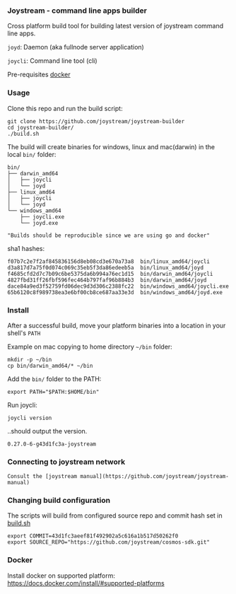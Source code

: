 ### Joystream - command line apps builder

Cross platform build tool for building latest version of joystream command line apps.

`joyd`: Daemon (aka fullnode server application)

`joycli`: Command line tool (cli)

Pre-requisites [docker](#docker)

### Usage
Clone this repo and run the build script:

    git clone https://github.com/joystream/joystream-builder
    cd joystream-builder/
    ./build.sh

The build will create binaries for windows, linux and mac(darwin) in the local `bin/` folder:

    bin/
    ├── darwin_amd64
    │   ├── joycli
    │   └── joyd
    ├── linux_amd64
    │   ├── joycli
    │   └── joyd
    └── windows_amd64
        ├── joycli.exe
        └── joyd.exe

`"Builds should be reproducible since we are using go and docker"`

sha1 hashes:

    f07b7c2e7f2af845836156d8eb08cd3e670a73a8  bin/linux_amd64/joycli
    d3a817d7a75f0d074c069c35eb5f3da86edeeb5a  bin/linux_amd64/joyd
    f4685cfd2d7c7b09c6be5375da6b994a76ec1d15  bin/darwin_amd64/joycli
    4827fbd31ff26fbf596fec464b797faf96b884b3  bin/darwin_amd64/joyd
    dace84a9ed3f52759fd06dec9d3d306c2388fc22  bin/windows_amd64/joycli.exe
    65b6120c8f989738ea3e6bf00cb8ce687aa33e3d  bin/windows_amd64/joyd.exe

### Install
After a successful build, move your platform binaries into a location in your shell's `PATH`

Example on mac copying to home directory `~/bin` folder:

    mkdir -p ~/bin
    cp bin/darwin_amd64/* ~/bin

Add the `bin/` folder to the PATH:

    export PATH="$PATH:$HOME/bin"

Run joycli:

    joycli version

..should output the version.

    0.27.0-6-g43d1fc3a-joystream

### Connecting to joystream network

    Consult the [joystream manual](https://github.com/joystream/joystream-manual)

### Changing build configuration
The scripts will build from configured source repo and commit hash set in [build.sh](build.sh)

    export COMMIT=43d1fc3aeef81f492902a5c616a1b517d50262f0
    export SOURCE_REPO="https://github.com/joystream/cosmos-sdk.git"

### <a name="docker"></a> Docker
Install docker on supported platform:
https://docs.docker.com/install/#supported-platforms
